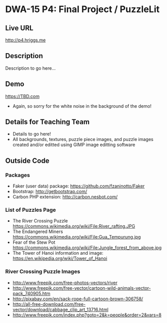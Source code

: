 # DWA-15 P4: Final Project / PuzzleLit

## Live URL
<http://p4.hriggs.me>

## Description
Description to go here...

## Demo
<https://TBD.com>
* Again, so sorry for the white noise in the background of the demo! 

## Details for Teaching Team
* Details to go here! 
* All backgrounds, textures, puzzle piece images, and puzzle images created and/or editted using GIMP image editting software

## Outside Code
### Packages
* Faker (user data) package: <https://github.com/fzaninotto/Faker>
* Bootstrap: <http://getbootstrap.com/>
* Carbon PHP extension: <http://carbon.nesbot.com/>

### List of Puzzles Page
* The River Crossing Puzzle <https://commons.wikimedia.org/wiki/File:River_rafting.JPG>
* The Endangered Miners <https://commons.wikimedia.org/wiki/File:Gua_Tempurung.jpg>
* Fear of the Stew Pot <https://commons.wikimedia.org/wiki/File:Jungle_forest_from_above.jpg>
* The Tower of Hanoi information and image: <https://en.wikipedia.org/wiki/Tower_of_Hanoi>

### River Crossing Puzzle Images
* <http://www.freepik.com/free-photos-vectors/river>
* <http://www.freepik.com/free-vector/cartoon-wild-animals-vector-pack_740905.htm>
* <http://pixabay.com/en/sack-rope-full-cartoon-brown-306758/>
* <http://all-free-download.com/free-vector/download/cabbage_clip_art_13716.html>
* <http://www.freepik.com/index.php?goto=2&k=people&order=2&vars=8>